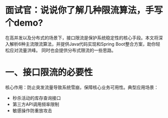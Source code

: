 # 面试官：说说你了解几种限流算法，手写个demo?

在高并发以及分布式的场景下，接口限流是保护系统稳定性的核心手段。本文将深入解析6种主流限流算法，并提供Java代码实现和Spring Boot整合方案，助你轻松应对流量洪峰。 同时也会提供分布式限流的一些思路。
# 一、接口限流的必要性
核心作用：防止突发流量导致系统雪崩，保障核心业务可用性。典型应用场景：

- 秒杀活动的库存查询接口
- 第三方API调用频率限制
- 敏感操作防重放攻击
